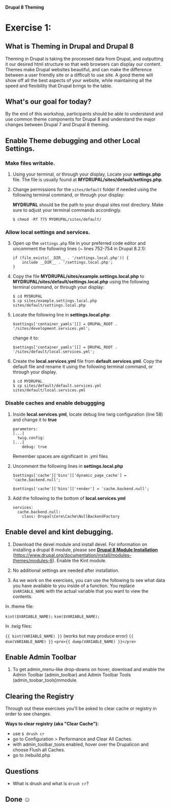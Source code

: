 #### Drupal 8 Theming

# Exercise 1: 

## What is Theming in Drupal and Drupal 8

Theming in Drupal is taking the processed data from Drupal, and outputting it our desired html structure so that web browsers can display our content. Themes make Drupal websites beautiful, and can make the difference between a user friendly site or a difficult to use site. A good theme will show off all the best aspects of your website, while maintaining all the speed and flexibility that Drupal brings to the table.  

## What's our goal for today?

By the end of this workshop, participants should be able to understand and use common theme components for Drupal 8 and understand the major changes between Drupal 7 and Drupal 8 theming.

## Enable Theme debugging and other Local Settings.

### Make files writable.
1. Using your terminal, or through your display, Locate your **settings.php** file. The file is usually found at **MYDRUPAL/sites/default/settings.php**. 

2. Change permissions for the `sites/default` folder if needed using the following terminal command, or through your display:

	**MYDRUPAL** should be the path to your drupal sites root directory. Make sure to adjust your terminal commands accordingly.
	
	```
	$ chmod -Rf 775 MYDRUPAL/sites/default/
	```

### Allow local settings and services.
3. Open up the `settings.php` file in your preferred code editor and uncomment the following lines (~ lines 752-754 in Drupal 8.2.1):

	```
	if (file_exists(__DIR__ . '/settings.local.php')) {
		include __DIR__ . '/settings.local.php';
	}
	```
4. Copy the file **MYDRUPAL/sites/example.settings.local.php** to **MYDRUPAL/sites/default/settings.local.php** using the following terminal command, or through your display:

	```
	$ cd MYDRUPAL
	$ cp sites/example.settings.local.php sites/default/settings.local.php
	```
5. Locate the following line in **settings.local.php**:
	
	```
	$settings['container_yamls'][] = DRUPAL_ROOT . '/sites/development.services.yml';
	```
	
	change it to:
	
	```
	$settings['container_yamls'][] = DRUPAL_ROOT . '/sites/default/local.services.yml';
	```


6. Create the **local.services.yml** file from **default.services.yml**. Copy the default file and rename it using the following terminal command, or through your display.
	
	```
	$ cd MYDRUPAL
	$ cp sites/default/default.services.yml sites/default/local.services.yml
	```



### Disable caches and enable debuggging

1. Inside **local.services.yml**, locate debug line twig configuration (line 58) and change it to **true**
	
	```
	parameters:
	[...]
	  twig.config:
	[...]
  	    debug: true
	```
	Remember spaces are significant in .yml files
 
2. Uncomment the following lines in **settings.local.php**
	
	```
	$settings['cache']['bins']['dynamic_page_cache'] = 'cache.backend.null';
	```
	```
	$settings['cache']['bins']['render'] = 'cache.backend.null';
	```
2. Add the following to the bottom of **local.services.yml**
	
	```
	services:
  	  cache.backend.null:
        class: Drupal\Core\Cache\NullBackendFactory
    ```

## Enable devel and kint debugging.
1. Download the devel module and install devel. For information on installing a drupal 8 module, please see **[Drupal 8 Module Installation](https://www.drupal.org/documentation/install/modules-themes/modules-8)** (https://www.drupal.org/documentation/install/modules-themes/modules-8). Enable the Kint module. 

2. No additional settings are needed after installation. 

3. As we work on the exercises, you can use the following to see what data you have available to you inside of a function. You replace `$VARIABLE_NAME` with the actual variable that you want to view the contents.

In .theme file: 

`kint($VARIABLE_NAME);`
`ksm($VARIABLE_NAME);`

In .twig files:

`{{ kint(VARIABLE_NAME) }}` (works but may produce error)
`{{ dsm(VARIABLE_NAME) }}`
`<pre>{{ dump(VARIABLE_NAME) }}</pre>`



## Enable Admin Toolbar
1. To get admin_menu-like drop-downs on hover, download and enable the Admin Toolbar (admin_toolbar)  and Admin Toolbar Tools (admin_toobar_tools)mmodule. 

## Clearing the Registry

Through out these exercises you'll be asked to clear cache or registry in order to see changes. 
 
**Ways to clear registry (aka "Clear Cache"):**

* use ``$ drush cr`` 
* go to Configuration > Performance and Clear All Caches. 
* with admin_toolbar_tools enabled, hover over the Drupalicon and choose Flush all Caches. 
* go to /rebuild.php

## Questions
+ What is drush and what is `drush cr`?

## Done ☺